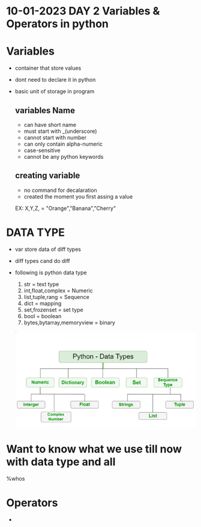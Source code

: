  # 10-01-2023    DAY 2  Variables & Operators in python 

 # Variables
 - container that store values
 - dont need to declare it in python
 - basic unit of storage in program

    ## variables Name
    - can have short name
    - must start with _(underscore)
    - cannot start with number
    - can only contain alpha-numeric
    - case-sensitive
    - cannot be any python keywords

    ## creating variable
    - no command for decalaration
    - created the moment you first assing a value

    EX: 
    X,Y,Z, = "Orange","Banana","Cherry"

# DATA TYPE
- var store data of diff types
- diff types cand do diff
- following is python data type
    1. str = text type
    2. int,float,complex = Numeric 
    3. list,tuple,rang = Sequence
    4. dict = mapping
    5. set,frozenset = set type
    6. bool = boolean
    7. bytes,bytarray,memoryview = binary

    ![Python data type](image.png)

# Want to know what we use till now with data type and all
%whos

 # Operators
 - 